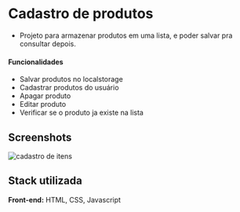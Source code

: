 
# Cadastro de produtos
- Projeto para armazenar produtos em uma lista, e poder salvar pra consultar depois.




#### Funcionalidades

- Salvar produtos no localstorage
- Cadastrar produtos do usuário
- Apagar produto 
- Editar produto
- Verificar se o produto ja existe na lista 


## Screenshots

![cadastro de itens](https://github.com/Felipe-Monte/Cadastro_de_produtos/assets/109633306/833963f6-a981-4953-aabd-11f6dbfa34e8)

## Stack utilizada

**Front-end:** HTML, CSS, Javascript


